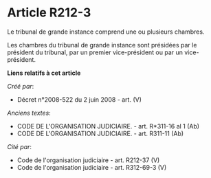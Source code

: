 # Article R212-3

Le tribunal de grande instance comprend une ou plusieurs chambres.

Les chambres du tribunal de grande instance sont présidées par le président du tribunal, par un premier vice-président ou par
un vice-président.

**Liens relatifs à cet article**

_Créé par_:

  - Décret n°2008-522 du 2 juin 2008 - art. (V)

_Anciens textes_:

  - CODE DE L'ORGANISATION JUDICIAIRE. - art. R*311-16 al 1 (Ab)
  - CODE DE L'ORGANISATION JUDICIAIRE. - art. R311-11 (Ab)

_Cité par_:

  - Code de l'organisation judiciaire - art. R212-37 (V)
  - Code de l'organisation judiciaire - art. R312-69-3 (V)
